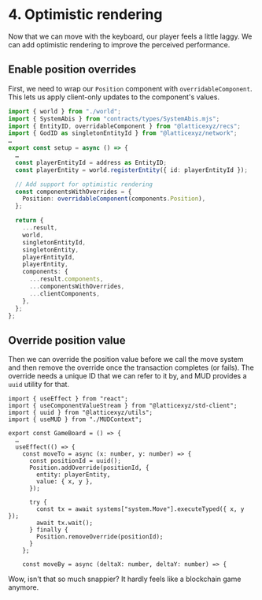 # 4. Optimistic rendering

Now that we can move with the keyboard, our player feels a little laggy. We can add optimistic rendering to improve the perceived performance.

## Enable position overrides

First, we need to wrap our `Position` component with `overridableComponent`. This lets us apply client-only updates to the component's values.

```ts !#3,11-14,25 packages/client/src/mud/setup.ts
import { world } from "./world";
import { SystemAbis } from "contracts/types/SystemAbis.mjs";
import { EntityID, overridableComponent } from "@latticexyz/recs";
import { GodID as singletonEntityId } from "@latticexyz/network";
…
export const setup = async () => {
  …
  const playerEntityId = address as EntityID;
  const playerEntity = world.registerEntity({ id: playerEntityId });

  // Add support for optimistic rendering
  const componentsWithOverrides = {
    Position: overridableComponent(components.Position),
  };

  return {
    ...result,
    world,
    singletonEntityId,
    singletonEntity,
    playerEntityId,
    playerEntity,
    components: {
      ...result.components,
      ...componentsWithOverrides,
      ...clientComponents,
    },
  };
};
```

## Override position value

Then we can override the position value before we call the move system and then remove the override once the transaction completes (or fails). The override needs a unique ID that we can refer to it by, and MUD provides a `uuid` utility for that.

```tsx !#3,10-21 packages/client/src/GameBoard.tsx
import { useEffect } from "react";
import { useComponentValueStream } from "@latticexyz/std-client";
import { uuid } from "@latticexyz/utils";
import { useMUD } from "./MUDContext";

export const GameBoard = () => {
  …
  useEffect(() => {
    const moveTo = async (x: number, y: number) => {
      const positionId = uuid();
      Position.addOverride(positionId, {
        entity: playerEntity,
        value: { x, y },
      });

      try {
        const tx = await systems["system.Move"].executeTyped({ x, y });
        await tx.wait();
      } finally {
        Position.removeOverride(positionId);
      }
    };

    const moveBy = async (deltaX: number, deltaY: number) => {
```

Wow, isn't that so much snappier? It hardly feels like a blockchain game anymore.

